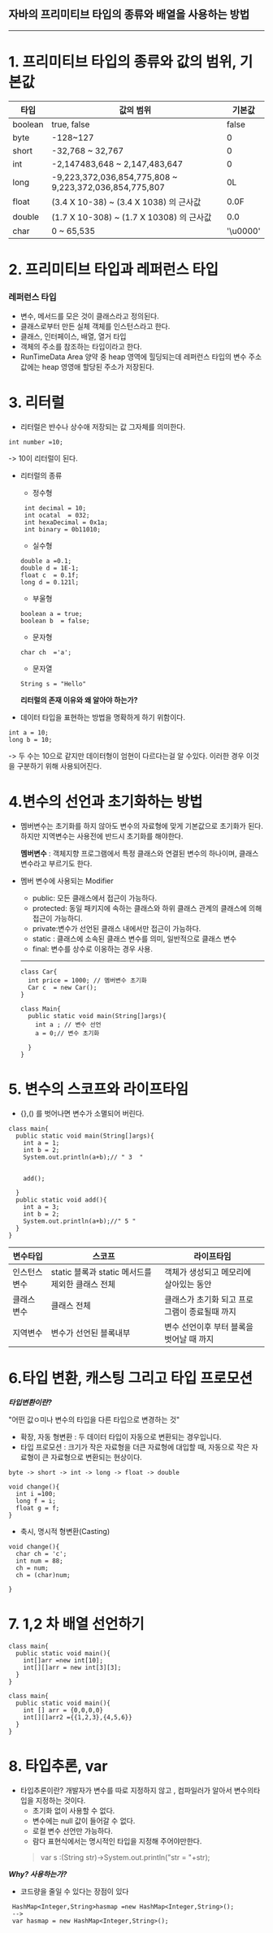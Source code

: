 ## 자바의 프리미티브 타입의 종류와 배열을 사용하는 방법
- - -
 # 1. 프리미티브 타입의 종류와 값의 범위, 기본값

  |타입|값의 범위|기본값|
  |---|---|---|
  |boolean|true, false|false|
  |byte|-128~127|0|
  |short|-32,768 ~ 32,767|0|
  |int|-2,147483,648 ~ 2,147,483,647|0|
  |long|-9,223,372,036,854,775,808 ~ 9,223,372,036,854,775,807|0L|
  |float| (3.4 X 10-38) ~ (3.4 X 1038) 의 근사값|0.0F|
  |double|(1.7 X 10-308) ~ (1.7 X 10308) 의 근사값|0.0|
  |char| 0 ~ 65,535|'\u0000'|




# 2. 프리미티브 타입과 레퍼런스 타입
 
   ### 레퍼런스 타입

 * 변수, 메서드를 모은 것이 클래스라고 정의된다.
 * 클래스로부터 만든 실체 객체를 인스턴스라고 한다.
 * 클래스, 인터페이스, 배열, 열거 타입 
 * 객체의 주소를 참조하는 타입이라고 한다.
 * RunTimeData Area  양약 중 heap 영역에 힐딩되는데 레퍼런스 타입의 변수 주소값에는 heap 영영애 할당된 주소가 저장된다.

# 3. 리터럴
  * 리터럴은 뱐수나 상수애 저장되는 값 그자체를 의미한다.
  ~~~
  int number =10;
  ~~~
  -> 10이 리터럴이 된다.
* 리터럴의 종류
    * 정수형
    ~~~
     int decimal = 10;
     int ocatal  = 032;
     int hexaDecimal = 0x1a;
     int binary = 0b11010;
    ~~~

    * 실수형
    ~~~
    double a =0.1;
    double d = 1E-1;
    float c  = 0.1f;
    long d = 0.121l;
    ~~~
    * 부울형 
    ~~~
    boolean a = true;
    boolean b  = false;
    ~~~
    * 문자형 
    ~~~
    char ch  ='a';
    ~~~
    * 문자열
    ~~~
    String s = "Hello"
    ~~~


  __리터럴의 존재 이유와 왜 알아야 하는가?__
*  데이터 타입을 표현하는 방법을 명확하게 하기 위함이다.
~~~
int a = 10;
long b = 10;
~~~
-> 두 수는 10으로 같지만 데이터형이 엄현이 다르다는걸 알 수있다.
이러한 경우 이것을 구분하기 위해 사용되어진다.


# 4.변수의 선언과 초기화하는 방법
* 멤버변수는 초기화를 하지 않아도 변수의 자료형에 맞게 기본값으로 초기화가 된다.
  하지만 지역변수는 사용전에 반드시 초기화를 해야한다.
  
  **멤버변수**
   : 객체지향 프로그램에서 특정 클래스와 연결된 변수의 하나이며, 클래스 변수라고 부르기도 한다.
* 멤버 변수에 사용되는 Modifier
   - public: 모든 클래스에서 접근이 가능하다.
   - protected: 동일 패키지에 속하는 클래스와 하위 클래스 관계의 클래스에 의해 접근이 가능하디.
   - private:변수가 선언된 클래스 내에서만 접근이 가능하다.
   - static : 클래스에 소속된 클래스 변수를 의미, 일반적으로 클래스 변수
   - final: 변수를 상수로 이옹하는 경우 사용.
  ---
  


  ~~~
  class Car{
    int price = 1000; // 멤버변수 초기화
    Car c  = new Car();
  }
  ~~~

  ~~~
  class Main{
    public static void main(String[]args){
      int a ; // 변수 선언
      a = 0;// 변수 초기화

    }
  }
  ~~~



# 5. 변수의 스코프와 라이프타임
* {},() 를 벗어나면 변수가 소멸되어 버린다.

~~~
class main{
  public static void main(String[]args){
    int a = 1;
    int b = 2;
    System.out.println(a+b);// " 3  "
   
   
    add();

  }
  public static void add(){
    int a = 3;
    int b = 2;
    System.out.println(a+b);//" 5 "
  }
}
~~~

|변수타입|스코프|라이프타임|
|---|---|---|
|인스턴스 변수|static 블록과 static 메서드를 제외한 클래스 전체|객체가 생성되고 메모리에 살아있는 동안|
|클래스 변수|클래스 전체|클래스가 초기화 되고 프로그램이 종료될때 까지|
|지역변수|변수가 선언된 블록내부|변수 선언이후 부터 블록을 벗어날 때 까지|


# 6.타입 변환, 캐스팅 그리고 타입 프로모션
***타입변환이란?*** 

"어떤  값ㅇ미나 변수의 타입을 다른 타입으로 변경하는 것"

* 확장, 자동 형변환 : 두 데이터 타입이 자동으로 변환되는 경우입니다.
* 타입 프로모션 : 
크기가 작은 자료형을 더큰 자료형에 대입할 때, 자동으로 작은 자료형이 큰 자료형으로 변환되는 현상이다.
~~~
byte -> short -> int -> long -> float -> double
~~~

~~~
void change(){
  int i =100;
  long f = i;
  float g = f;
}
~~~


* 축시, 명시적 형변환(Casting)

~~~
void change(){
  char ch = 'c';
  int num = 88;
  ch = num;
  ch = (char)num;

}
~~~


# 7. 1,2 차 배열 선언하기

  ~~~
  class main{
    public static void main(){
      int[]arr =new int[10];
      int[][]arr = new int[3][3];
    }
  }
  ~~~

  ~~~
  class main{
    public static void main(){
      int [] arr = {0,0,0,0}
      int[][]arr2 ={{1,2,3},{4,5,6}}
    }
  }
  ~~~
# 8. 타입추론, var
* 타입추론이란? 개발자가 변수를 따로 지정하지 않고 , 컴파일러가 알아서 변수의타입을 지정하는 것이다.
   - 초기화 없이 사용할 수 없다.
   - 변수에는 null 값이 들어갈 수 없다.
   - 로컬 변수 선언만 가능하다.
   - 람다 표현식에서는 명시적인 타입을 지정해 주어야만한다.
   > var s :(String str)->System.out.println("str = "+str);


***Why? 사용하는가?***
 * 코드량을 줄일 수 있다는 장점이 있다
~~~
 HashMap<Integer,String>hasmap =new HashMap<Integer,String>();
 -->
 var hasmap = new HashMap<Integer,String>();
~~~

